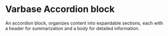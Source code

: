 # Varbase Accordion block

An accordion block, organizes content into expandable sections, each with
 a header for summarization and a body for detailed information.